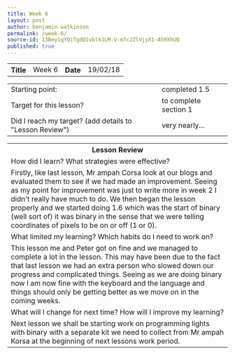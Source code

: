 ```yaml
---
title: Week 6
layout: post
author: benjamin.watkinson
permalink: /week-6/
source-id: 13Bey1qYQiTgdQ1vblk1LM-V-mfc2ZlVjyX1-AS9XhUQ
published: true
---
```

	

<table>
  <tr>
    <th>Title</th>
    <td>Week 6</td>
    <th>Date</th>
    <td>19/02/18</td>
  </tr>
</table>


<table>
  <tr>
    <td>Starting point:</td>
    <td>completed 1.5</td>
  </tr>
  <tr>
    <td>Target for this lesson?</td>
    <td>to complete section 1</td>
  </tr>
  <tr>
    <td>Did I reach my target? 
(add details to "Lesson Review")</td>
    <td>very nearly...</td>
  </tr>
</table>


<table>
  <tr>
    <th>Lesson Review</th>
  </tr>
  <tr>
    <td>How did I learn? What strategies were effective? </td>
  </tr>
  <tr>
    <td>Firstly, like last lesson, Mr ampah Corsa look at our blogs and evaluated them to see if we had made an improvement. Seeing as my point for improvement was just to write more in week 2 I didn't really have much to do. We then began the lesson properly and we started doing 1.6 which was the start of binary (well sort of) it was binary in the sense that we were telling coordinates of pixels to be on or off (1 or 0).</td>
  </tr>
  <tr>
    <td>What limited my learning? Which habits do I need to work on? </td>
  </tr>
  <tr>
    <td>This lesson me and Peter got on fine and we managed to complete a lot in the lesson. This may have been due to the fact that last lesson we had an extra person who slowed down our progress and complicated things. Seeing as we are doing binary now I am now fine with the keyboard and the language and things should only be getting better as we move on in the coming weeks.</td>
  </tr>
  <tr>
    <td>What will I change for next time? How will I improve my learning?</td>
  </tr>
  <tr>
    <td>Next lesson we shall be starting work on programming lights with binary with a separate kit we need to collect from Mr ampah Korsa at the beginning of next lessons work period.</td>
  </tr>
</table>


